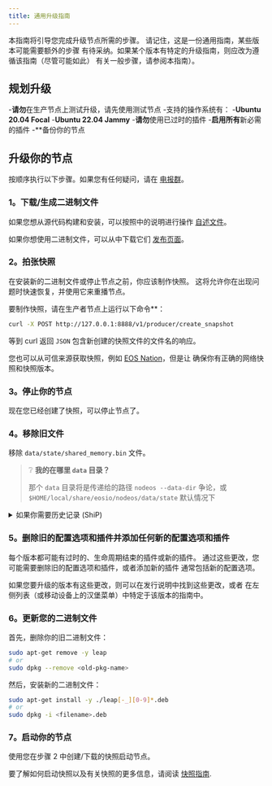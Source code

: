 ```yaml
---
title: 通用升级指南
---
```


本指南将引导您完成升级节点所需的步骤。
请记住，这是一份通用指南，某些版本可能需要额外的步骤
有待采纳。如果某个版本有特定的升级指南，则应改为遵循该指南（尽管可能如此） 
有关一般步骤，请参阅本指南）。

## 规划升级

-**请勿**在生产节点上测试升级，请先使用测试节点
-支持的操作系统有：
 -**Ubuntu 20.04 Focal**
 -**Ubuntu 22.04 Jammy**
-**请勿**使用已过时的插件
-**启用所有**新必需的插件
-**备份你的节点


## 升级你的节点

按顺序执行以下步骤。如果您有任何疑问，请在 [电报群](https://t.me/AntelopeIO)。

### 1。下载/生成二进制文件

如果您想从源代码构建和安装，可以按照中的说明进行操作 [自述文件](https://github.com/AntelopeIO/spring#build-and-install-from-source)。

如果你想使用二进制文件，可以从中下载它们 [发布页面](https://github.com/AntelopeIO/spring/releases)。

### 2。拍张快照

在安装新的二进制文件或停止节点之前，你应该制作快照。 
这将允许你在出现问题时快速恢复，并使用它来重播节点。

要制作快照，请在生产者节点上运行以下命令**：

```bash
curl -X POST http://127.0.0.1:8888/v1/producer/create_snapshot
```

等到 curl 返回 `JSON` 包含新创建的快照文件的文件名的响应。

您也可以从可信来源获取快照，例如 [EOS Nation](https://snapshots.eosnation.io/)，但是让
确保你有正确的网络快照和快照版本。


### 3。停止你的节点

现在您已经创建了快照，可以停止节点了。

### 4。移除旧文件

移除 `data/state/shared_memory.bin` 文件。

> ❔ **我的在哪里 `data` 目录？**
>
> 那个 `data` 目录将是传递给的路径 `nodeos --data-dir` 争论，或 `$HOME/local/share/eosio/nodeos/data/state` 默认情况下

<details>
  <summary>如果你需要历史记录 (ShiP)</summary>

**警告**：重播可能需要数周时间。

你可能还需要删除 `data/blocks` 目录
如果您要升级的版本具有不同的块日志格式。
如果块日志不兼容，则需要从网络同步或下载
来自可信来源的兼容封禁日志。

每份单独的升级指南都会告诉你区块日志的格式是否为
不兼容。

此外，你还需要删除 `SHiP`。
如果你的封禁日志与你要升级的版本兼容，
你可以简单地从该封禁日志中在本地重播，而不必从网络上同步。

以下是一些加快重播速度的技巧：
-提高 `-–sync-fetch-span` 重播时（为了稳定起见，重播后恢复为默认值！）
-使用具有完整值的对等体 `blocks.log` 只有
-保留你的 `p2p-peer-address` 列表很短，只列出最近的节点
-您可以从位于同一数据中心的单个对等体快速同步，即使它不在同一版本上
 -你可以在同一台机器上做同样的事情，但你需要新的 `/blocks` 和 `/state` 目录 + 更多 NVMe 空间
-你可以复制 `blocks.log` 来自另一台机器（如果兼容）

#### 具有 blocks.log 文件扩展到创世的对等节点列表：
```bash
EOS:
eos.seed.eosnation.io:9876
peer1.eosphere.io:9876
peer2.eosphere.io:9876
p2p.genereos.io:9876

EOS Jungle4 Testnet:
peer1-jungle4.eosphere.io:9876
jungle4.seed.eosnation.io:9876
jungle4.genereos.io:9876
jungle.p2p.eosusa.io:9883
```

</details>

### 5。删除旧的配置选项和插件并添加任何新的配置选项和插件

每个版本都可能有过时的、生命周期结束的插件或新的插件。
通过这些更改，您可能需要删除旧的配置选项和插件，或者添加新的插件
通常包括新的配置选项。

如果您要升级的版本有这些更改，则可以在发行说明中找到这些更改，或者
在左侧列表（或移动设备上的汉堡菜单）中特定于该版本的指南中。

### 6。更新您的二进制文件

首先，删除你的旧二进制文件：

```bash
sudo apt-get remove -y leap
# or 
sudo dpkg --remove <old-pkg-name>
```

然后，安装新的二进制文件：

```bash 
sudo apt-get install -y ./leap[-_][0-9]*.deb
# or
sudo dpkg -i <filename>.deb
```

### 7。启动你的节点

使用您在步骤 2 中创建/下载的快照启动节点。

要了解如何启动快照以及有关快照的更多信息，请阅读 [快照指南](../10_getting-started/50_snapshots.md).





